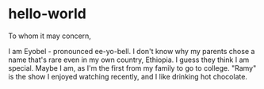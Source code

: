 # hello-world

To whom it may concern,

I am Eyobel - pronounced ee-yo-bell. I don't know why my parents chose a name that's rare even in my own country, Ethiopia. 
I guess they think I am special. Maybe I am, as I'm the first from my family to go to college. "Ramy" is the show I enjoyed watching recently, and I like drinking hot chocolate.

